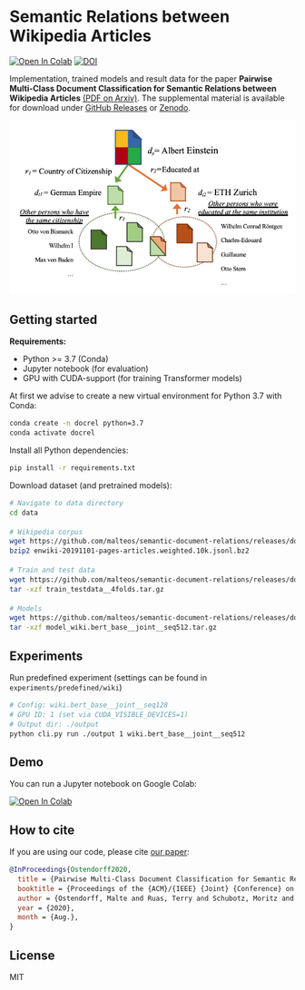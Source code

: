 # Semantic Relations between Wikipedia Articles

<a href="https://colab.research.google.com/github/malteos/semantic-document-relations/blob/master/demo_wikidocrel.ipynb" target="_parent"><img src="https://colab.research.google.com/assets/colab-badge.svg" alt="Open In Colab"/></a> [![DOI](https://zenodo.org/badge/DOI/10.5281/zenodo.3713183.svg)](https://doi.org/10.5281/zenodo.3713183)


Implementation, trained models and result data for the paper **Pairwise Multi-Class Document Classification for Semantic Relations between Wikipedia Articles** [(PDF on Arxiv)](https://arxiv.org/abs/2003.09881). 
The supplemental material is available for download under [GitHub Releases](https://github.com/malteos/semantic-document-relations/releases) or [Zenodo](https://doi.org/10.5281/zenodo.3713183).

![Wikipedia Relations](https://github.com/malteos/semantic-document-relations/raw/master/wikipedia_example.png)

## Getting started

**Requirements:**
- Python >= 3.7 (Conda)
- Jupyter notebook (for evaluation)
- GPU with CUDA-support (for training Transformer models)

At first we advise to create a new virtual environment for Python 3.7 with Conda:
```bash
conda create -n docrel python=3.7
conda activate docrel
```

Install all Python dependencies:
```bash
pip install -r requirements.txt
```

Download dataset (and pretrained models):

```bash
# Navigate to data directory
cd data

# Wikipedia corpus
wget https://github.com/malteos/semantic-document-relations/releases/download/1.0/enwiki-20191101-pages-articles.weighted.10k.jsonl.bz2
bzip2 enwiki-20191101-pages-articles.weighted.10k.jsonl.bz2

# Train and test data
wget https://github.com/malteos/semantic-document-relations/releases/download/1.0/train_testdata__4folds.tar.gz
tar -xzf train_testdata__4folds.tar.gz

# Models
wget https://github.com/malteos/semantic-document-relations/releases/download/1.0/model_wiki.bert_base__joint__seq512.tar.gz
tar -xzf model_wiki.bert_base__joint__seq512.tar.gz
```


## Experiments 


Run predefined experiment (settings can be found in `experiments/predefined/wiki`)
```bash
# Config: wiki.bert_base__joint__seq128
# GPU ID: 1 (set via CUDA_VISIBLE_DEVICES=1)
# Output dir: ./output
python cli.py run ./output 1 wiki.bert_base__joint__seq512
```


## Demo

You can run a Jupyter notebook on Google Colab:

<a href="https://colab.research.google.com/github/malteos/semantic-document-relations/blob/master/demo_wikidocrel.ipynb" target="_parent"><img src="https://colab.research.google.com/assets/colab-badge.svg" alt="Open In Colab"/></a>


## How to cite

If you are using our code, please cite [our paper](https://arxiv.org/abs/2003.09881):

```bibtex
@InProceedings{Ostendorff2020,
  title = {Pairwise Multi-Class Document Classification for Semantic Relations between Wikipedia Articles},
  booktitle = {Proceedings of the {ACM}/{IEEE} {Joint} {Conference} on {Digital} {Libraries} ({JCDL})},
  author = {Ostendorff, Malte and Ruas, Terry and Schubotz, Moritz and Gipp, Bela},
  year = {2020},
  month = {Aug.},
}
```

## License

MIT
